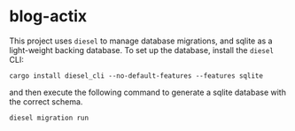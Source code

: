 # blog-actix

This project uses `diesel` to manage database migrations, and sqlite as a
light-weight backing database. To set up the database, install the `diesel`
CLI:

```console
cargo install diesel_cli --no-default-features --features sqlite
```

and then execute the following command to generate a sqlite database with the
correct schema.

```console
diesel migration run
```